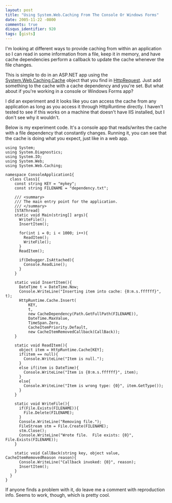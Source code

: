 ```yaml
---
layout: post
title: "Using System.Web.Caching From The Console Or Windows Forms"
date: 2005-11-22 -0800
comments: true
disqus_identifier: 920
tags: [gists]
---
```

I'm looking at different ways to provide caching from within an
application so I can read in some information from a file, keep it in
memory, and have cache dependencies perform a callback to update the
cache whenever the file changes.

 This is simple to do in an ASP.NET app using the
[System.Web.Caching.Cache](http://msdn.microsoft.com/library/default.asp?url=/library/en-us/cpref/html/frlrfsystemwebcachingcacheclasstopic.asp)
object that you find in
[HttpRequest](http://msdn.microsoft.com/library/default.asp?url=/library/en-us/cpref/html/frlrfSystemWebHttpContextClassCacheTopic.asp).
Just add something to the cache with a cache dependency and you're set.
But what about if you're working in a console or Windows Forms app?

 I did an experiment and it looks like you can access the cache from any
application as long as you access it through HttpRuntime directly. I
haven't tested to see if this works on a machine that doesn't have IIS
installed, but I don't see why it wouldn't.

 Below is my experiment code. It's a console app that reads/writes the
cache with a file dependency that constantly changes. Running it, you
can see that the cache is doing what you expect, just like in a web
app.

    using System;
    using System.Diagnostics;
    using System.IO;
    using System.Web;
    using System.Web.Caching;

    namespace ConsoleApplication1{
      class Class1{
        const string KEY = "mykey";
        const string FILENAME = "dependency.txt";

        /// <summary>
        /// The main entry point for the application.
        /// </summary>
        [STAThread]
        static void Main(string[] args){
          WriteFile();
          InsertItem();

          for(int i = 0; i < 1000; i++){
            ReadItem();
            WriteFile();
          }
          ReadItem();

          if(Debugger.IsAttached){
            Console.ReadLine();
          }
        }

        static void InsertItem(){
          DateTime t = DateTime.Now;
          Console.WriteLine("Inserting item into cache: {0:m.s.ffffff}", t);
          HttpRuntime.Cache.Insert(
              KEY,
              t,
              new CacheDependency(Path.GetFullPath(FILENAME)),
              DateTime.MaxValue,
              TimeSpan.Zero,
              CacheItemPriority.Default,
              new CacheItemRemovedCallback(CallBack));
        }

        static void ReadItem(){
          object item = HttpRuntime.Cache[KEY];
          if(item == null){
            Console.WriteLine("Item is null.");
          }
          else if(item is DateTime){
            Console.WriteLine("Item is {0:m.s.ffffff}", item);
          }
          else{
            Console.WriteLine("Item is wrong type: {0}", item.GetType());
          }
        }

        static void WriteFile(){
          if(File.Exists(FILENAME)){
            File.Delete(FILENAME);
          }
          Console.WriteLine("Removing file.");
          FileStream stm = File.Create(FILENAME);
          stm.Close();
          Console.WriteLine("Wrote file.  File exists: {0}", File.Exists(FILENAME));
        }

        static void CallBack(string key, object value, CacheItemRemovedReason reason){
          Console.WriteLine("Callback invoked: {0}", reason);
          InsertItem();
        }
      }
    }



 If anyone finds a problem with it, do leave me a comment with
reproduction info. Seems to work, though, which is pretty cool.
